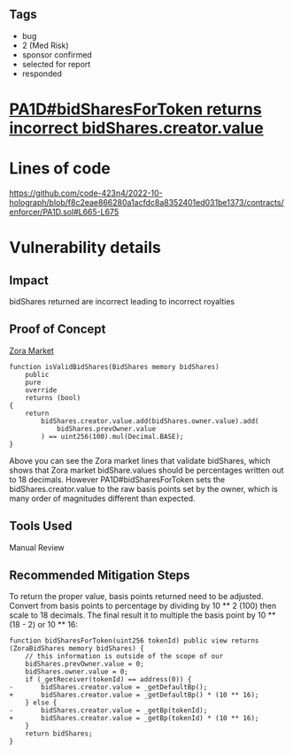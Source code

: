 ## Tags

- bug
- 2 (Med Risk)
- sponsor confirmed
- selected for report
- responded

# [PA1D#bidSharesForToken returns incorrect bidShares.creator.value](https://github.com/code-423n4/2022-10-holograph-findings/issues/180) 

# Lines of code

https://github.com/code-423n4/2022-10-holograph/blob/f8c2eae866280a1acfdc8a8352401ed031be1373/contracts/enforcer/PA1D.sol#L665-L675


# Vulnerability details

## Impact

bidShares returned are incorrect leading to incorrect royalties

## Proof of Concept

[Zora Market](https://etherscan.io/address/0xe5bfab544eca83849c53464f85b7164375bdaac1#code#F1#L113)

    function isValidBidShares(BidShares memory bidShares)
        public
        pure
        override
        returns (bool)
    {
        return
            bidShares.creator.value.add(bidShares.owner.value).add(
                bidShares.prevOwner.value
            ) == uint256(100).mul(Decimal.BASE);
    }

Above you can see the Zora market lines that validate bidShares, which shows that Zora market bidShare.values should be percentages written out to 18 decimals. However PA1D#bidSharesForToken sets the bidShares.creator.value to the raw basis points set by the owner, which is many order of magnitudes different than expected.   

## Tools Used

Manual Review

## Recommended Mitigation Steps

To return the proper value, basis points returned need to be adjusted. Convert from basis points to percentage by dividing by 10 ** 2 (100) then scale to 18 decimals. The final result it to multiple the basis point by 10 ** (18 - 2) or 10 ** 16: 

    function bidSharesForToken(uint256 tokenId) public view returns (ZoraBidShares memory bidShares) {
        // this information is outside of the scope of our
        bidShares.prevOwner.value = 0;
        bidShares.owner.value = 0;
        if (_getReceiver(tokenId) == address(0)) {
    -       bidShares.creator.value = _getDefaultBp();
    +       bidShares.creator.value = _getDefaultBp() * (10 ** 16);
        } else {
    -       bidShares.creator.value = _getBp(tokenId);
    +       bidShares.creator.value = _getBp(tokenId) * (10 ** 16);
        }
        return bidShares;
    }